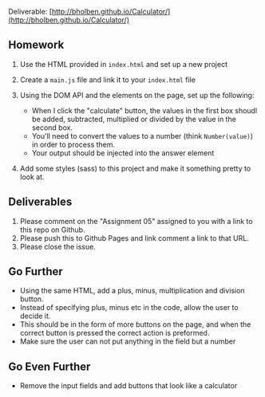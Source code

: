 Deliverable:  [http://bholben.github.io/Calculator/](http://bholben.github.io/Calculator/)

## Homework

1. Use the HTML provided in `index.html` and set up a new project
2. Create a `main.js` file and link it to your `index.html` file
3. Using the DOM API and the elements on the page, set up the following:

    * When I click the "calculate" button, the values in the first box shoudl be added, subtracted, multiplied or divided by the value in the second box.
    * You'll need to convert the values to a number (think `Number(value)`) in order to process them.
    * Your output should be injected into the answer element

4. Add some styles (sass) to this project and make it something pretty to look at.


## Deliverables

1. Please comment on the "Assignment 05" assigned to you with a link to this repo on Github.
2. Please push this to Github Pages and link comment a link to that URL.
3. Please close the issue.


## Go Further

* Using the same HTML, add a plus, minus, multiplication and division button.
* Instead of specifying plus, minus etc in the code, allow the user to decide it.
* This should be in the form of more buttons on the page, and when the correct button is pressed the correct action is preformed.
* Make sure the user can not put anything in the field but a number

## Go Even Further

* Remove the input fields and add buttons that look like a calculator

